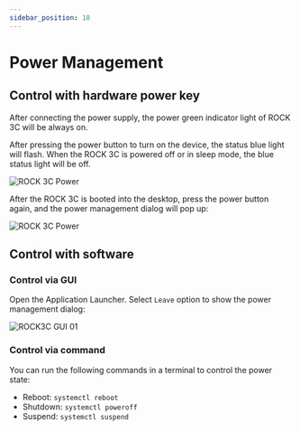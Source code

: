 ```yaml
---
sidebar_position: 18
---
```


# Power Management

## Control with hardware power key

After connecting the power supply, the power green indicator light of ROCK 3C will be always on.

After pressing the power button to turn on the device, the status blue light will flash. When the ROCK 3C is powered off or in sleep mode, the blue status light will be off.

![ROCK 3C Power](/img/rock3/3c/rock3c-power.webp)

After the ROCK 3C is booted into the desktop, press the power button again, and the power management dialog will pop up:

![ROCK 3C Power](/img/rock5a/rock5a-power-status.webp)

## Control with software

### Control via GUI

Open the Application Launcher. Select `Leave` option to show the power management dialog:

![ROCK3C GUI 01](/img/rock5a/rock5a-GUI-leave.webp)

### Control via command

You can run the following commands in a terminal to control the power state:

- Reboot: `systemctl reboot`
- Shutdown: `systemctl poweroff`
- Suspend: `systemctl suspend`
